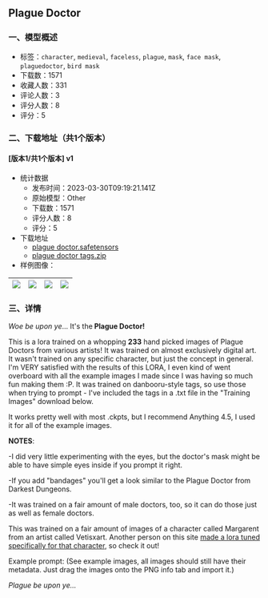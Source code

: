 ## Plague Doctor
### 一、模型概述

- 标签：`character`, `medieval`, `faceless`, `plague`, `mask`, `face mask`, `plaguedoctor`, `bird mask`
- 下载数：1571
- 收藏人数：331
- 评论人数：3
- 评分人数：8
- 评分：5

### 二、下载地址（共1个版本）

#### [版本1/共1个版本] v1

- 统计数据
  - 发布时间：2023-03-30T09:19:21.141Z
  - 原始模型：Other
  - 下载数：1571
  - 评分人数：8
  - 评分：5
- 下载地址
  - [plague doctor.safetensors](https://civitai.com/api/download/models/31800)
  - [plague doctor tags.zip](https://civitai.com/api/download/models/31800?type=Training%20Data)
- 样例图像：

| <img src="https://image.civitai.com/xG1nkqKTMzGDvpLrqFT7WA/f6ab685d-9553-47a6-a085-56c0629bb600/width=450/361772.jpeg" /> | <img src="https://image.civitai.com/xG1nkqKTMzGDvpLrqFT7WA/94825cdd-9f58-4583-6cb8-d177af6b0d00/width=450/361791.jpeg" /> | <img src="https://image.civitai.com/xG1nkqKTMzGDvpLrqFT7WA/b45d37f1-b9c7-48e0-48dd-fcdcd6ae0e00/width=450/361790.jpeg" /> | <img src="https://image.civitai.com/xG1nkqKTMzGDvpLrqFT7WA/2e41e2bd-3bec-42b2-b05c-d7990711dc00/width=450/361789.jpeg" /> |
| ---- | ---- | ---- | ---- |


### 三、详情
<p><em>Woe be upon ye</em>... It's the<strong> Plague Doctor!</strong></p><p>This is a lora trained on a whopping <strong>233</strong> hand picked images of Plague Doctors from various artists! It was trained on almost exclusively digital art. It wasn't trained on any specific character, but just the concept in general. I'm VERY satisfied with the results of this LORA, I even kind of went overboard with all the example images I made since I was having so much fun making them :P. It was trained on danbooru-style tags, so use those when trying to prompt - I've included the tags in a .txt file in the "Training Images" download below.</p><p>It works pretty well with most .ckpts, but I recommend Anything 4.5, I used it for all of the example images.</p><p><strong>NOTES</strong>:</p><p>-I did very little experimenting with the eyes, but the doctor's mask might be able to have simple eyes inside if you prompt it right.</p><p>-If you add "bandages" you'll get a look similar to the Plague Doctor from Darkest Dungeons.</p><p>-It was trained on a fair amount of male doctors, too, so it can do those just as well as female doctors.</p><p></p><p>This was trained on a fair amount of images of a character called Margarent from an artist called Vetisxart. Another person on this site <a rel="ugc" href="https://civitai.com/models/23517/margaret-from-plaguemommyvetisxart-lora">made a lora tuned specifically for that character</a>, so check it out!</p><p></p><p>Example prompt: (See example images, all images should still have their metadata. Just drag the images onto the PNG info tab and import it.)</p><p></p><p><em>Plague be upon ye...</em></p>